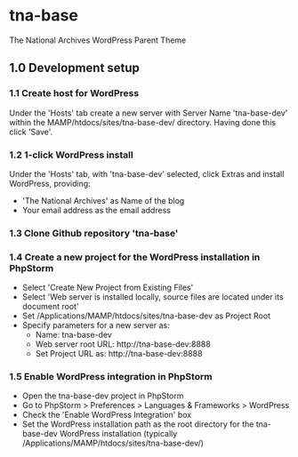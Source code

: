 # tna-base

The National Archives WordPress Parent Theme

## 1.0 Development setup

### 1.1 Create host for WordPress

Under the 'Hosts' tab create a new server with Server Name 'tna-base-dev' within the MAMP/htdocs/sites/tna-base-dev/ directory. Having done this click 'Save'.

### 1.2 1-click WordPress install

Under the 'Hosts' tab, with 'tna-base-dev' selected, click Extras and install WordPress, providing:

* 'The National Archives' as Name of the blog
* Your email address as the email address

### 1.3 Clone Github repository 'tna-base'

### 1.4 Create a new project for the WordPress installation in PhpStorm

* Select 'Create New Project from Existing Files' 
* Select 'Web server is installed locally, source files are located under its document root' 
* Set /Applications/MAMP/htdocs/sites/tna-base-dev as Project Root
* Specify parameters for a new server as:
  * Name: tna-base-dev
  * Web server root URL: http://tna-base-dev:8888
  * Set Project URL as: http://tna-base-dev:8888

### 1.5 Enable WordPress integration in PhpStorm

* Open the tna-base-dev project in PhpStorm
* Go to PhpStorm > Preferences > Languages & Frameworks > WordPress
* Check the 'Enable WordPress Integration' box
* Set the WordPress installation path as the root directory for the tna-base-dev WordPress installation (typically /Applications/MAMP/htdocs/sites/tna-base-dev/)
